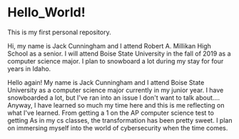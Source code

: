 # Hello_World!

This is my first personal repository.
 
Hi, my name is Jack Cunningham and I attend Robert A. Millikan High School as a senior. 
I will attend Boise State University in the fall of 2019 as a computer science major. 
I plan to snowboard a lot during my stay for four years in Idaho. 

Hello again! My name is Jack Cunningham and I attend Boise State University as
a computer science major currently in my junior year. I have snowboarded a lot, but I've ran into an issue I don't want to talk about.... Anyway, I have learned so much my time here and this is me reflecting on what I've learned. From getting a 1 on the AP computer science test to getting As in my cs classes, the transformation has been pretty sweet. I plan on immersing myself into the world of cybersecurity when the time comes.
